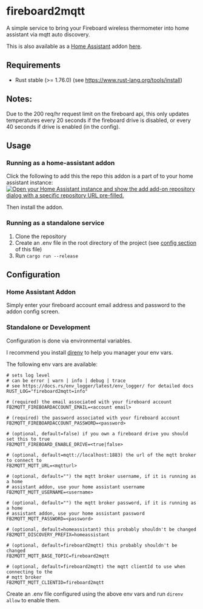 # fireboard2mqtt

A simple service to bring your Fireboard wireless thermometer into home assistant via mqtt auto discovery. 



This is also available as a [Home Assistant](https://www.home-assistant.io/) addon [here](https://github.com/gordlea/home-assistant-addons/tree/main/fireboard2mqtt).

## Requirements

* Rust stable (>= 1.76.0) (see https://www.rust-lang.org/tools/install)

## Notes:

Due to the 200 req/hr request limit on the fireboard api, this only updates temperatures every 20 seconds if the fireboard drive is disabled, or every 40 seconds if drive is enabled (in the config). 

## Usage

### Running as a home-assistant addon

Click the following to add this the repo this addon is a part of to your home assistant instance: [![Open your Home Assistant instance and show the add add-on repository dialog with a specific repository URL pre-filled.](https://my.home-assistant.io/badges/supervisor_add_addon_repository.svg)](https://my.home-assistant.io/redirect/supervisor_add_addon_repository/?repository_url=https%3A%2F%2Fgithub.com%2Fgordlea%2Fhome-assistant-addons)

Then install the addon.

### Running as a standalone service

1. Clone the repository
2. Create an .env file in the root directory of the project (see [config section](#configuration) of this file)
3. Run `cargo run --release`


## Configuration

### Home Assistant Addon

Simply enter your fireboard account email address and password to the addon config screen.

### Standalone or Development

Configuration is done via environmental variables. 

I recommend you install [direnv](https://direnv.net/) to help you manager your env vars. 

The following env vars are available:

```
# sets log level
# can be error | warn | info | debug | trace
# see https://docs.rs/env_logger/latest/env_logger/ for detailed docs
RUST_LOG="fireboard2mqtt=info"

# (required) the email associated with your fireboard account
FB2MQTT_FIREBOARDACCOUNT_EMAIL=<account email>

# (required) the password associated with your fireboard account
FB2MQTT_FIREBOARDACCOUNT_PASSWORD=<password>

# (optional, default=false) if you own a fireboard drive you should set this to true
FB2MQTT_FIREBOARD_ENABLE_DRIVE=<true|false>

# (optional, default=mqtt://localhost:1883) the url of the mqtt broker to connect to
FB2MQTT_MQTT_URL=<mqtturl>

# (optional, default="") the mqtt broker username, if it is running as a home 
# assistant addon, use your home assistant username
FB2MQTT_MQTT_USERNAME=<username>

# (optional, default="") the mqtt broker password, if it is running as a home 
# assistant addon, use your home assistant password
FB2MQTT_MQTT_PASSWORD=<password>

# (optional, default=homeassistant) this probably shouldn't be changed
FB2MQTT_DISCOVERY_PREFIX=homeassistant

# (optional, default=fireboard2mqtt) this probably shouldn't be changed
FB2MQTT_MQTT_BASE_TOPIC=fireboard2mqtt

# (optional, default=fireboard2mqtt) the mqtt clientId to use when connecting to the
# mqtt broker 
FB2MQTT_MQTT_CLIENTID=fireboard2mqtt
```

Create an .env file configured using the above env vars and run `direnv allow` to enable them.

